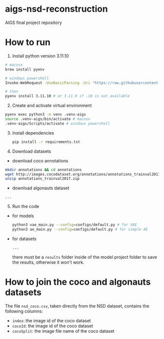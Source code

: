 # aigs-nsd-reconstruction
AIGS final project repository


# How to run
1. Install python version 3.11.10
```bash
# macosx
brew install pyenv

# windows powershell
Invoke-WebRequest -UseBasicParsing -Uri "https://raw.githubusercontent.com/pyenv-win/pyenv-win/master/pyenv-win/install-pyenv-win.ps1" -OutFile "./install-pyenv-win.ps1"; &"./install-pyenv-win.ps1"

# then
pyenv install 3.11.10 # or 3.11.9 if .10 is not available
```

2. Create and activate virtual environment
```bash
pyenv exec python3 -m venv .venv-aigs
source .venv-aigs/bin/activate # macosx
.venv-aigs/Scripts/activate # windows powershell
```

3. Install dependencies
    ```bash
    pip install -r requirements.txt
    ```

4. Download datasets
- download coco annotations
```bash
mkdir annotations && cd annotations
wget http://images.cocodataset.org/annotations/annotations_trainval2017.zip
unzip annotations_trainval2017.zip
```

- download algonauts dataset
```bash
...
```

5. Run the code
- for models
    ```bash
    python3 vae_main.py --config=configs/default.py # for VAE
    python3 ae_main.py --config=configs/default.py # for simple AE
    ```
- for datasets
    ```bash
    ...
    ```
    there must be a `results` folder inside of the model project folder to save the results, otherwise it won't work.

# How to join the coco and algonauts datasets

The file `nsd_coco.csv`, taken directly from the NSD dataset, contains the following columns:
- `index`: the image id of the coco dataset
- `cocoId`: the image id of the coco dataset
- `cocoSplit`: the image file name of the coco dataset
